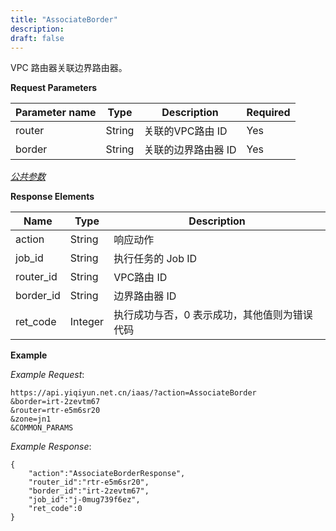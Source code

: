 ```yaml
---
title: "AssociateBorder"
description: 
draft: false
---
```




VPC 路由器关联边界路由器。


**Request Parameters**

| Parameter name | Type | Description | Required |
| --- | --- | --- | --- |
| router | String | 关联的VPC路由 ID | Yes |
| border | String | 关联的边界路由器 ID | Yes |

[_公共参数_](../../../parameters/)

**Response Elements**

| Name | Type | Description |
| --- | --- | --- |
| action | String | 响应动作 |
| job_id | String | 执行任务的 Job ID |
| router_id | String | VPC路由 ID |
| border_id | String | 边界路由器 ID |
| ret_code | Integer | 执行成功与否，0 表示成功，其他值则为错误代码 |

**Example**

_Example Request_:

```
https://api.yiqiyun.net.cn/iaas/?action=AssociateBorder
&border=irt-2zevtm67
&router=rtr-e5m6sr20
&zone=jn1
&COMMON_PARAMS
```

_Example Response_:

```
{
    "action":"AssociateBorderResponse",
    "router_id":"rtr-e5m6sr20",
    "border_id":"irt-2zevtm67",
    "job_id":"j-0mug739f6ez",
    "ret_code":0
}
```